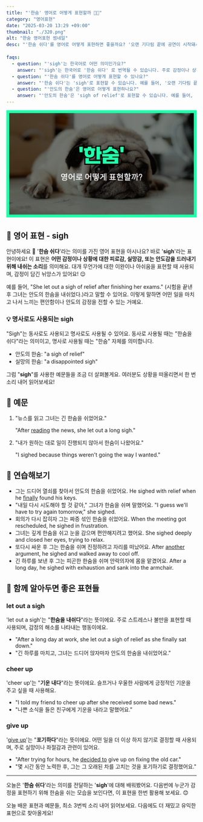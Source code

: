 ```yaml
---
title: "'한숨' 영어로 어떻게 표현할까 😮‍💨"
category: "영어표현"
date: "2025-03-20 13:29 +09:00"
thumbnail: "./320.png"
alt: "한숨 영어표현 썸네일"
desc: "'한숨 쉬다'를 영어로 어떻게 표현하면 좋을까요? '오랜 기다림 끝에 공연이 시작돼서 한숨 쉬었어요.', '내가 원하는 대로 일이 진행되지 않아서 한숨이 나왔어요.' 등을 영어로 표현하는 법을 배워봅시다. 다양한 예문을 통해서 연습하고 본인의 표현으로 만들어 보세요."

faqs:
  - question: "'sigh'는 한국어로 어떤 의미인가요?"
    answer: "'sigh'는 한국어로 '한숨 쉬다' 로 번역될 수 있습니다. 주로 감정이나 상황에 대한 피로감, 실망감, 또는 안도감을 드러내기 위해 사용됩니다."
  - question: "'한숨 쉬다'를 영어로 어떻게 표현할 수 있나요?"
    answer: "'한숨 쉬다'는 'sigh'로 표현할 수 있습니다. 예를 들어, '오랜 기다림 끝에 공연이 시작돼서 한숨 쉬었어요.'는 'I sighed after the long wait for the concert finally starting.'로 말할 수 있습니다."
  - question: "'안도의 한숨'은 영어로 어떻게 표현하나요?"
    answer: "'안도의 한숨'은 'sigh of relief'로 표현할 수 있습니다. 예를 들어, '시험을 끝낸 후 그녀는 안도의 한숨을 내쉬었다.'는 'She let out a sigh of relief after finishing her exams.'로 표현할 수 있습니다."
---
```


![한숨 영어표현 썸네일](./320.png)

## 🌟 영어 표현 - sigh

안녕하세요 👋 '**한숨 쉬다**'라는 의미를 가진 영어 표현을 아시나요? 바로 '**sigh**'라는 표현이에요! 이 표현은 **어떤 감정이나 상황에 대한 피로감, 실망감, 또는 안도감을 드러내기 위해 내쉬는 소리**를 의미해요. 대개 무언가에 대한 이완이나 아쉬움을 표현할 때 사용되며, 감정이 담긴 뉘앙스가 있어요! 😌

예를 들어, "She let out a sigh of relief after finishing her exams." (시험을 끝낸 후 그녀는 안도의 한숨을 내쉬었다.)라고 말할 수 있어요. 이렇게 말하면 어떤 일을 마치고 나서 느끼는 편안함이나 안도의 감정을 전할 수 있는 거예요.

### 💡 명사로도 사용되는 sigh

"Sigh"는 동사로도 사용되고 명사로도 사용될 수 있어요. 동사로 사용될 때는 "한숨을 쉬다"라는 의미이고, 명사로 사용될 때는 "한숨" 자체를 의미합니다.

- 안도의 한숨: "a sigh of relief"
- 실망의 한숨: "a disappointed sigh"

그럼 "**sigh**"를 사용한 예문들을 조금 더 살펴볼게요. 여러분도 상황을 떠올리면서 한 번 소리 내어 읽어보세요!

## 📖 예문

1. "뉴스를 읽고 그녀는 긴 한숨을 쉬었어요."

   "After [reading](/blog/in-english/436.read/) the news, she let out a long sigh."

2. "내가 원하는 대로 일이 진행되지 않아서 한숨이 나왔어요."

   "I sighed because things weren't going the way I wanted."

## 💬 연습해보기

<ul data-interactive-list>
  <li data-interactive-item>
    <span data-toggler>그는 드디어 열쇠를 찾아서 안도의 한숨을 쉬었어요.</span>
    <span data-answer>He sighed with relief when he <a href="/blog/in-english/182.finally/">finally</a> found his keys.</span>
  </li>
  <li data-interactive-item>
    <span data-toggler>"내일 다시 시도해야 할 것 같아," 그녀가 한숨을 쉬며 말했어요.</span>
    <span data-answer>"I guess we'll have to try again tomorrow," she sighed.</span>
  </li>
  <li data-interactive-item>
    <span data-toggler>회의가 다시 잡히자 그는 짜증 섞인 한숨을 쉬었어요.</span>
    <span data-answer>When the meeting got rescheduled, he sighed in frustration.</span>
  </li>
  <li data-interactive-item>
    <span data-toggler>그녀는 깊게 한숨을 쉬고 눈을 감으며 편안해지려고 했어요.</span>
    <span data-answer>She sighed deeply and closed her eyes, trying to relax.</span>
  </li>
  <li data-interactive-item>
    <span data-toggler>또다시 싸운 후 그는 한숨을 쉬며 진정하려고 자리를 떠났어요.</span>
    <span data-answer>After <a href="/blog/in-english/513.another/">another</a> argument, he sighed and walked away to cool off.</span>
  </li>
  <li data-interactive-item>
    <span data-toggler>긴 하루를 보낸 후 그는 피곤한 한숨을 쉬며 안락의자에 몸을 맡겼어요.</span>
    <span data-answer>After a long day, he sighed with exhaustion and sank into the armchair.</span>
  </li>
</ul>

## 🤝 함께 알아두면 좋은 표현들

### let out a sigh

'let out a sigh'는 "**한숨을 내쉬다**"라는 뜻이에요. 주로 스트레스나 불만을 표현할 때 사용되며, 감정의 해소를 나타내는 행동이에요.

- "After a long day at work, she let out a sigh of relief as she finally sat down."
- "긴 하루를 마치고, 그녀는 드디어 앉자마자 안도의 한숨을 내쉬었어요."

### cheer up

'cheer up'는 "**기운 내다**"라는 뜻이에요. 슬프거나 우울한 사람에게 긍정적인 기운을 주고 싶을 때 사용해요.

- "I told my friend to cheer up after she received some bad news."
- "나쁜 소식을 들은 친구에게 기운을 내라고 말했어요."

### give up

'[give up](/blog/vocab-1/046.give-up/)'는 "**포기하다**"라는 뜻이에요. 어떤 일을 더 이상 하지 않기로 결정할 때 사용되며, 주로 실망이나 좌절감과 관련이 있어요.

- "After trying for hours, he [decided to](/blog/in-english/062.decide-to/) give up on fixing the old car."
- "몇 시간 동안 노력한 후, 그는 그 오래된 차를 고치는 것을 포기하기로 결정했어요."

---

오늘은 '**한숨 쉬다**'라는 의미를 전달하는 '**sigh**'에 대해 배워봤어요. 다음번에 누군가 감정을 표현하기 위해 한숨을 쉬는 모습을 보인다면, 이 표현을 한번 활용해 보세요. 😊

오늘 배운 표현과 예문들, 최소 3번씩 소리 내어 읽어보세요. 다음에도 더 재밌고 유익한 표현으로 찾아올게요!
